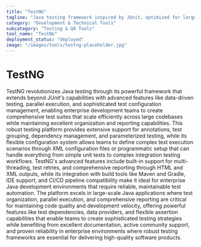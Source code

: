 ```yaml
---
title: "TestNG"
tagline: "Java testing framework inspired by JUnit, optimized for large test suites"
category: "Development & Technical Tools"
subcategory: "Testing & QA Tools"
tool_name: "TestNG"
deployment_status: "deployed"
image: "/images/tools/testng-placeholder.jpg"
---
```


# TestNG

TestNG revolutionizes Java testing through its powerful framework that extends beyond JUnit's capabilities with advanced features like data-driven testing, parallel execution, and sophisticated test configuration management, enabling enterprise development teams to create comprehensive test suites that scale efficiently across large codebases while maintaining excellent organization and reporting capabilities. This robust testing platform provides extensive support for annotations, test grouping, dependency management, and parameterized testing, while its flexible configuration system allows teams to define complex test execution scenarios through XML configuration files or programmatic setup that can handle everything from simple unit tests to complex integration testing workflows. TestNG's advanced features include built-in support for multi-threading, test retries, and comprehensive reporting through HTML and XML outputs, while its integration with build tools like Maven and Gradle, IDE support, and CI/CD pipeline compatibility make it ideal for enterprise Java development environments that require reliable, maintainable test automation. The platform excels in large-scale Java applications where test organization, parallel execution, and comprehensive reporting are critical for maintaining code quality and development velocity, offering powerful features like test dependencies, data providers, and flexible assertion capabilities that enable teams to create sophisticated testing strategies while benefiting from excellent documentation, active community support, and proven reliability in enterprise environments where robust testing frameworks are essential for delivering high-quality software products.